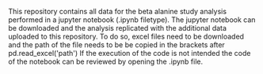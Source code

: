 This repository contains all data for the beta alanine study analysis performed in a jupyter notebook (.ipynb filetype).
The jupyter notebook can be downloaded and the analysis replicated with the additional data uploaded to this repository.
To do so, excel files need to be downloaded and the path of the file needs to be be copied in the brackets after pd.read_excel('path')
If the execution of the code is not intended the code of the notebook can be reviewed by opening the .ipynb file.
